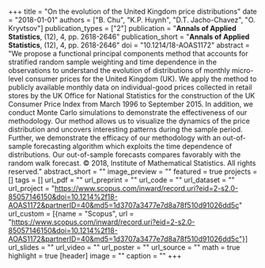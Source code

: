 +++
title = "On the evolution of the United Kingdom price distributions"
date = "2018-01-01"
authors = ["B. Chu", "K.P. Huynh", "D.T. Jacho-Chavez", "O. Kryvtsov"]
publication_types = ["2"]
publication = "**Annals of Applied Statistics**, (12), 4, pp. 2618-2646"
publication_short = "**Annals of Applied Statistics**, (12), 4, pp. 2618-2646"
doi = "10.1214/18-AOAS1172"
abstract = "We propose a functional principal components method that accounts for stratified random sample weighting and time dependence in the observations to understand the evolution of distributions of monthly micro-level consumer prices for the United Kingdom (UK). We apply the method to publicly available monthly data on individual-good prices collected in retail stores by the UK Office for National Statistics for the construction of the UK Consumer Price Index from March 1996 to September 2015. In addition, we conduct Monte Carlo simulations to demonstrate the effectiveness of our methodology. Our method allows us to visualize the dynamics of the price distribution and uncovers interesting patterns during the sample period. Further, we demonstrate the efficacy of our methodology with an out-of-sample forecasting algorithm which exploits the time dependence of distributions. Our out-of-sample forecasts compares favorably with the random walk forecast. © 2018, Institute of Mathematical Statistics. All rights reserved."
abstract_short = ""
image_preview = ""
featured = true
projects = []
tags = []
url_pdf = ""
url_preprint = ""
url_code = ""
url_dataset = ""
url_project = "https://www.scopus.com/inward/record.uri?eid=2-s2.0-85057146150&doi=10.1214%2f18-AOAS1172&partnerID=40&md5=1d3707a3477e7d8a78f510d91026dd5c"
url_custom = [{name = "Scopus", url = "https://www.scopus.com/inward/record.uri?eid=2-s2.0-85057146150&doi=10.1214%2f18-AOAS1172&partnerID=40&md5=1d3707a3477e7d8a78f510d91026dd5c"}]
url_slides = ""
url_video = ""
url_poster = ""
url_source = ""
math = true
highlight = true
[header]
image = ""
caption = ""
+++
